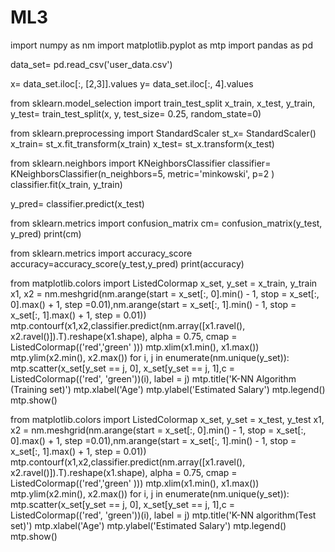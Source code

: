 # ML3
import numpy as nm
import matplotlib.pyplot as mtp 
import pandas as pd

data_set= pd.read_csv('user_data.csv') 

x= data_set.iloc[:, [2,3]].values 
y= data_set.iloc[:, 4].values

from sklearn.model_selection import train_test_split
x_train, x_test, y_train, y_test= train_test_split(x, y, test_size= 0.25, random_state=0)

from sklearn.preprocessing import StandardScaler 
st_x= StandardScaler()
x_train= st_x.fit_transform(x_train) 
x_test= st_x.transform(x_test)

from sklearn.neighbors import KNeighborsClassifier
classifier= KNeighborsClassifier(n_neighbors=5, metric='minkowski', p=2 ) 
classifier.fit(x_train, y_train)

y_pred= classifier.predict(x_test)

from sklearn.metrics import confusion_matrix 
cm= confusion_matrix(y_test, y_pred)
print(cm)

from sklearn.metrics import accuracy_score
accuracy=accuracy_score(y_test,y_pred)
print(accuracy)

from matplotlib.colors import ListedColormap 
x_set, y_set = x_train, y_train x1, x2 = nm.meshgrid(nm.arange(start = x_set[:, 0].min() - 1, stop = x_set[:, 0].max() + 1, step
=0.01),nm.arange(start = x_set[:, 1].min() - 1, stop = x_set[:, 1].max() + 1, step = 0.01)) 
mtp.contourf(x1,x2,classifier.predict(nm.array([x1.ravel(), x2.ravel()]).T).reshape(x1.shape),
alpha = 0.75, cmap = ListedColormap(('red','green' ))) 
mtp.xlim(x1.min(), x1.max())
mtp.ylim(x2.min(), x2.max())
for i, j in enumerate(nm.unique(y_set)): 
mtp.scatter(x_set[y_set == j, 0], x_set[y_set == j, 1],c = ListedColormap(('red', 'green'))(i), label = j) 
mtp.title('K-NN Algorithm (Training set)') 
mtp.xlabel('Age')
mtp.ylabel('Estimated Salary') 
mtp.legend()
mtp.show()

from matplotlib.colors import ListedColormap 
x_set, y_set = x_test, y_test x1, x2 = nm.meshgrid(nm.arange(start = x_set[:, 0].min() - 1, stop = x_set[:, 0].max() + 1, step
=0.01),nm.arange(start = x_set[:, 1].min() - 1, stop = x_set[:, 1].max() + 1, step = 0.01)) 
mtp.contourf(x1,x2,classifier.predict(nm.array([x1.ravel(), x2.ravel()]).T).reshape(x1.shape),
alpha = 0.75, cmap = ListedColormap(('red','green' ))) 
mtp.xlim(x1.min(), x1.max())
mtp.ylim(x2.min(), x2.max())
for i, j in enumerate(nm.unique(y_set)): 
mtp.scatter(x_set[y_set == j, 0], x_set[y_set == j, 1],c = ListedColormap(('red', 'green'))(i), label = j) 
mtp.title('K-NN algorithm(Test set)') 
mtp.xlabel('Age')
mtp.ylabel('Estimated Salary') 
mtp.legend()
mtp.show()

 
